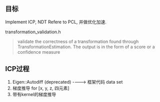 ## 目标
Implement ICP, NDT Refere to PCL, 并做优化加速.

transformation_validation.h
> validate the correctness of a transformation found through TransformationEstimation. 
> The output is in the form of a score or a confidence measure

## ICP过程
1. Eigen::Autodiff (deprecated)  ----> 框架代码
    data set
2. 梯度推导 for [x, y, z, 四元素]
3. 带有kernel的梯度推导
